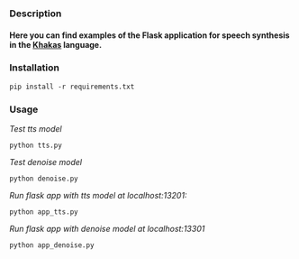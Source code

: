 ### Description
#### Here you can find examples of the Flask application for speech synthesis in the [Khakas](https://en.wikipedia.org/wiki/Khakas_language) language.

### Installation

```commandline
pip install -r requirements.txt
```

### Usage

*Test tts model*
```commandline
python tts.py
```

*Test denoise model*
```commandline
python denoise.py
```

*Run flask app with tts model at localhost:13201:*
```commandline
python app_tts.py
```

*Run flask app with denoise model at localhost:13301*
```commandline
python app_denoise.py
```